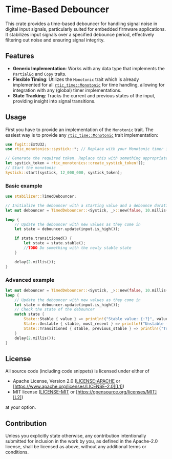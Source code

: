 # Time-Based Debouncer

This crate provides a time-based debouncer for handling signal noise in digital input signals, particularly suited for embedded firmware applications. It stabilizes input signals over a specified debounce period, effectively filtering out noise and ensuring signal integrity.

## Features

- **Generic Implementation**: Works with any data type that implements the `PartialEq` and `Copy` traits.
- **Flexible Timing**: Utilizes the `Monotonic` trait which is already implemented for all [`rtic_time::Monotonic`](https://docs.rs/rtic-time/latest/rtic_time/trait.Monotonic.html) for time handling, allowing for integration with any (global) timer implementations.
- **State Tracking**: Tracks the current and previous states of the input, providing insight into signal transitions.

## Usage

First you have to provide an implementation of the `Monotonic` trait. The easiest way is to provide any [`rtic_time::Monotonic`](https://docs.rs/rtic-time/latest/rtic_time/trait.Monotonic.html) trait implementation:

```rust
use fugit::ExtU32;
use rtic_monotonics::systick::*; // Replace with your Monotonic timer implementation

// Generate the required token. Replace this with something appropriate for your platform
let systick_token = rtic_monotonics::create_systick_token!();
// Start the monotonic
Systick::start(systick, 12_000_000, systick_token);
```
### Basic example
```rust
use stabilizer::TimedDebouncer;

// Initialize the debouncer with a starting value and a debounce duration
let mut debouncer = TimedDebouncer::<Systick, _>::new(false, 10.millis());

loop {
    // Update the debouncer with new values as they come in
    let state = debouncer.update(input.is_high());

    if state.transitioned() {
        let state = state.stable();
        //TODO Do something with the newly stable state
    }

    delay(2.millis());
}
```
### Advanced example
```rust
let mut debouncer = TimedDebouncer::<Systick, _>::new(false, 10.millis());
loop {
    // Update the debouncer with new values as they come in
    let state = debouncer.update(input.is_high());
    // Check the state of the debouncer
    match state {
        State::Stable { value } => println!("Stable value: {:?}", value),
        State::Unstable { stable, most_recent } => println!("Unstable - Stable: {:?}, Current: {:?}", stable, most_recent),
        State::Transitioned { stable, previous_stable } => println!("Transitioned to {:?} from {:?}", stable, previous_stable),
    }
    delay(2.millis());
}
```

## License

All source code (including code snippets) is licensed under either of

- Apache License, Version 2.0 ([LICENSE-APACHE](LICENSE-APACHE) or
  [https://www.apache.org/licenses/LICENSE-2.0][L1])
- MIT license ([LICENSE-MIT](LICENSE-MIT) or
  [https://opensource.org/licenses/MIT][L2])

[L1]: https://www.apache.org/licenses/LICENSE-2.0
[L2]: https://opensource.org/licenses/MIT

at your option.

## Contribution

Unless you explicitly state otherwise, any contribution intentionally submitted for inclusion in the work by you, as defined in the Apache-2.0 license, shall be licensed as above, without any additional terms or conditions.


